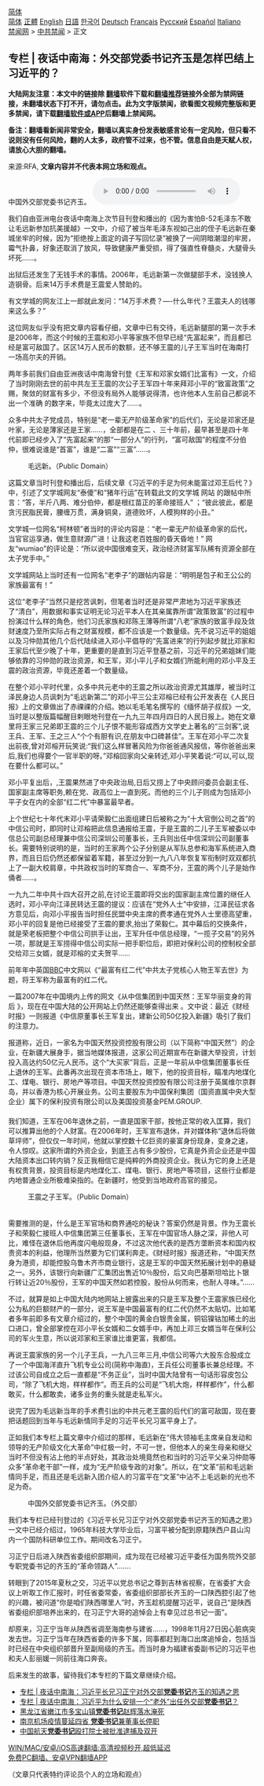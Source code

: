  <!-- 面包屑导航 --> <div class="breadcrumb"><!-- GTranslate: https://gtranslate.io/ -->  <div class="switcher notranslate">  <div class="selected">  <a href="#" onclick="return false;"> 简体</a>  </div>  <div class="option">  <a href="https://www.bannedbook.org" onclick="doGTranslate('zh-CN|zh-CN');jQuery('div.switcher div.selected a').html(jQuery(this).html());return false;" title="简体中文" class="nturl selected"> 简体</a>  <a href="https://www.bannedbook.org/zh-tw/" onclick="doGTranslate('zh-CN|zh-TW');jQuery('div.switcher div.selected a').html(jQuery(this).html());return false;" title="繁體中文" class="nturl"> 正體</a>  <a href="https://www.bannedbook.org/en/" onclick="doGTranslate('zh-CN|en');jQuery('div.switcher div.selected a').html(jQuery(this).html());return false;" title="English" class="nturl"> English</a>  <a href="https://www.bannedbook.org/ja/" onclick="doGTranslate('zh-CN|ja');jQuery('div.switcher div.selected a').html(jQuery(this).html());return false;" title="日本語" class="nturl"> 日語</a>  <a href="https://www.bannedbook.org/ko/" onclick="doGTranslate('zh-CN|ko');jQuery('div.switcher div.selected a').html(jQuery(this).html());return false;" title="한국어" class="nturl"> 한국어</a>  <a href="https://www.bannedbook.org/de/" onclick="doGTranslate('zh-CN|de');jQuery('div.switcher div.selected a').html(jQuery(this).html());return false;" title="Deutsch" class="nturl"> Deutsch</a>  <a href="https://www.bannedbook.org/fr/" onclick="doGTranslate('zh-CN|fr');jQuery('div.switcher div.selected a').html(jQuery(this).html());return false;" title="Français" class="nturl"> Français</a>  <a href="https://www.bannedbook.org/ru/" onclick="doGTranslate('zh-CN|ru');jQuery('div.switcher div.selected a').html(jQuery(this).html());return false;" title="Русский" class="nturl"> Русский</a>  <a href="https://www.bannedbook.org/es/" onclick="doGTranslate('zh-CN|es');jQuery('div.switcher div.selected a').html(jQuery(this).html());return false;" title="Español" class="nturl"> Español</a>  <a href="https://www.bannedbook.org/it/" onclick="doGTranslate('zh-CN|it');jQuery('div.switcher div.selected a').html(jQuery(this).html());return false;" title="Italiano" class="nturl"> Italiano</a>  </div>  </div>      <div class='breadcrumb-sub'><!-- Breadcrumb NavXT 6.3.0 --> <a href="https://www.bannedbook.org/" class="home">禁闻网</a> &gt; <a href="https://www.bannedbook.org/bnews/cbnews/" class="category">中共禁闻</a> &gt; 正文</div></div><h2>专栏 | 夜话中南海：外交部党委书记齐玉是怎样巴结上习近平的？</h2> <p class="notice"><b>大陆网友注意：本文中的链接除 <a href="https://github.com/bannedbook/fanqiang" >翻墙</a>软件下载和<a href="https://github.com/killgcd/justmysocks/blob/master/README.md">翻墙推荐</a>链接外全部为禁网链接，未翻墙状态下打不开，请勿点击。此为文字版禁闻，欲看图文视频完整版和更多禁闻，请下载<a href="https://github.com/bannedbook/fanqiang">翻墙软件或APP</a>后翻墙上禁闻网。</p><p>备注：翻墙看新闻非常安全，翻墙以真实身份发表敏感言论有一定风险，但只看不说则没有任何风险，翻的人太多，政府管不过来，也不管。信息自由是天赋人权，请放心大胆的翻墙。</b></p>  <div class="entry"> <p>来源:RFA, <strong>文章内容并不代表本网立场和观点。</strong></p> <p>&#20013;&#22269;&#22806;&#20132;&#37096;&#20826;&#22996;&#20070;&#35760;&#40784;&#29577;&#12290;             <audio controls="controls" preload="metadata" src="https://www.rfa.org/mandarin/zhuanlan/yehuazhongnanhai/gx-08062021142138.html/@@stream" type="audio/mpeg"></audio></p> <p>&#25105;&#20204;&#33258;&#30001;&#20122;&#27954;&#30005;&#21488;&#22812;&#35805;&#20013;&#21335;&#28023;&#19978;&#27425;&#33410;&#30446;&#21002;&#30331;&#21644;&#25773;&#20986;&#30340;&#12298;&#22240;&#20026;&#23475;&#24597;B-52&#27611;&#27901;&#19996;&#19981;&#25954;&#35753;&#27611;&#36828;&#26032;&#21442;&#21152;&#25239;&#32654;&#25588;&#36234;&#12299;&#19968;&#25991;&#20013;&#65292;&#20171;&#32461;&#20102;&#34987;&#24403;&#24180;&#27611;&#27901;&#19996;&#35270;&#22914;&#24049;&#20986;&#30340;&#20356;&#23376;&#27611;&#36828;&#26032;&#22312;&#31206;&#22478;&#22352;&#29282;&#30340;&#26102;&#20505;&#65292;&#22240;&#20026;&#8220;&#25298;&#32477;&#25353;&#19978;&#38754;&#23450;&#30340;&#35843;&#23376;&#20889;&#22238;&#24518;&#24405;&#8221;&#34987;&#25442;&#20102;&#19968;&#38388;&#38452;&#26263;&#28526;&#28287;&#30340;&#29282;&#25151;&#65292;&#38665;&#27668;&#25169;&#40763;&#65292;&#22909;&#35937;&#36824;&#21462;&#28040;&#20102;&#25918;&#39118;&#65292;&#23548;&#33268;&#20581;&#24247;&#20005;&#37325;&#21463;&#25439;&#65292;&#24471;&#20102;&#24378;&#30452;&#24615;&#33034;&#39635;&#28814;&#65292;&#22823;&#33151;&#39592;&#22836;&#22351;&#27515;&#8230;&#8230;&#12290;</p> <p>&#20986;&#29425;&#21518;&#36824;&#21457;&#29983;&#20102;&#26080;&#38065;&#25163;&#26415;&#30340;&#20107;&#24773;&#12290;2006&#24180;&#65292;&#27611;&#36828;&#26032;&#31532;&#19968;&#27425;&#20570;&#33151;&#37096;&#25163;&#26415;&#65292;&#27809;&#38065;&#25442;&#20154;&#36896;&#38050;&#39592;&#12290;&#21518;&#26469;14&#19975;&#25163;&#26415;&#36153;&#26159;&#29579;&#38663;&#29233;&#20154;&#36190;&#21161;&#30340;&#12290;</p> <p>&#26377;&#25991;&#23398;&#22478;&#30340;&#32593;&#21451;&#27743;&#19978;&#19968;&#37070;&#23601;&#27492;&#21457;&#38382;&#65306;&#8220;14&#19975;&#25163;&#26415;&#36153;&#65311;&#8212;-&#20160;&#20040;&#24180;&#20195;&#65311;&#29579;&#38663;&#22827;&#20154;&#30340;&#38065;&#21738;&#26469;&#36825;&#20040;&#22810;&#65311;&#8221;</p> <p>&#36825;&#20301;&#32593;&#21451;&#20284;&#20046;&#27809;&#26377;&#25226;&#25991;&#31456;&#20869;&#23481;&#30475;&#20180;&#32454;&#65292;&#25991;&#31456;&#20013;&#24050;&#26377;&#20132;&#24453;&#65292;&#27611;&#36828;&#26032;&#33151;&#37096;&#30340;&#31532;&#19968;&#27425;&#25163;&#26415;&#26159;2006&#24180;&#65292;&#32780;&#36825;&#20010;&#26102;&#20505;&#30340;&#29579;&#38663;&#21644;&#37011;&#23567;&#24179;&#31561;&#23478;&#26063;&#19981;&#20294;&#26089;&#24050;&#32463;&#8220;&#20808;&#23500;&#36215;&#26469;&#8221;&#65292;&#32780;&#19988;&#37117;&#24050;&#32463;&#26159;&#23500;&#21487;&#25932;&#22269;&#20102;&#12290;&#21306;&#21306;14&#19975;&#20154;&#27665;&#24065;&#30340;&#25968;&#39069;&#65292;&#36824;&#19981;&#22815;&#29579;&#38663;&#30340;&#20799;&#23376;&#29579;&#20891;&#24403;&#26102;&#22312;&#28023;&#21335;&#25171;&#19968;&#22330;&#39640;&#23572;&#22827;&#30340;&#24320;&#38144;&#12290;</p> <p>&#20004;&#24180;&#22810;&#21069;&#25105;&#20204;&#33258;&#30001;&#20122;&#27954;&#22812;&#35805;&#20013;&#21335;&#28023;&#26366;&#21002;&#30331;&#12298;&#29579;&#20891;&#21644;&#37011;&#23478;&#22899;&#23167;&#20204;&#27604;&#23500;&#26377;&#12299;&#19968;&#25991;&#65292;&#20171;&#32461;&#20102;&#24403;&#26102;&#21018;&#21018;&#21435;&#19990;&#30340;&#21069;&#20013;&#20849;&#24038;&#29579;&#29579;&#38663;&#30340;&#27425;&#20844;&#23376;&#29579;&#20891;&#22235;&#21313;&#24180;&#26469;&#25308;&#37011;&#23567;&#24179;&#30340;&#8220;&#33268;&#23500;&#25919;&#31574;&#8221;&#20043;&#36176;&#65292;&#32858;&#25947;&#30340;&#36130;&#23500;&#26377;&#22810;&#23569;&#65292;&#19981;&#20294;&#27809;&#26377;&#23616;&#22806;&#20154;&#33021;&#22815;&#35828;&#24471;&#28165;&#65292;&#20063;&#35768;&#20182;&#26412;&#20154;&#29983;&#21069;&#33258;&#24049;&#37117;&#35828;&#19981;&#20986;&#19968;&#20010;&#20934;&#30830; &#30340;&#25968;&#23383;&#26469;&#65292;&#27605;&#31455;&#22826;&#36807;&#24222;&#22823;&#20102;&#8230;&#8230;&#12290;</p> <p>&#20247;&#22810;&#20013;&#20849;&#22826;&#23376;&#20826;&#25104;&#21592;&#65292;&#29305;&#21035;&#26159;&#8220;&#32769;&#19968;&#36744;&#26080;&#20135;&#38454;&#32423;&#38761;&#21629;&#23478;&#8221;&#30340;&#21518;&#20195;&#20204;&#65292;&#26080;&#35770;&#26159;&#37011;&#23478;&#36824;&#26159;&#21494;&#23478;&#65292;&#26080;&#35770;&#26159;&#34180;&#23478;&#36824;&#26159;&#29579;&#23478;&#8230;&#8230;&#65292;&#20840;&#37096;&#37117;&#26159;&#22312;&#20108; &#12289;&#19977;&#21313;&#24180;&#21069;&#65292;&#26368;&#26089;&#29978;&#33267;&#26159;&#22235;&#21313;&#24180;&#20195;&#21069;&#21363;&#24050;&#32463;&#27493;&#20837;&#20102;&#8220;&#20808;&#23500;&#36215;&#26469;&#8221;&#30340;&#37027;&#8220;&#19968;&#37096;&#20998;&#20154;&#8221;&#30340;&#34892;&#21015;&#65292;&#8220;&#23500;&#21487;&#25932;&#22269;&#8221;&#30340;&#31243;&#24230;&#19981;&#20998;&#20271;&#20210;&#65292;&#24456;&#38590;&#35828;&#35841;&#26159;&#8220;&#39318;&#23500;&#8221;&#65292;&#35841;&#26159;&#8220;&#20108;&#23500;&#8221;&#8220;&#19977;&#23500;&#8221;&#8230;&#8230;&#12290;</p>  <p><figure> <figcaption>&#27611;&#36828;&#26032;&#12290;&#65288;Public Domain&#65289;</figcaption></figure> </p> <p>&#36825;&#31687;&#25991;&#31456;&#24403;&#26102;&#21002;&#30331;&#21644;&#25773;&#20986;&#21518;&#65292;&#21518;&#32493;&#25991;&#31456;&#12298;&#20064;&#36817;&#24179;&#30340;&#25163;&#36275;&#20026;&#20309;&#26410;&#33021;&#23500;&#36807;&#37011;&#29579;&#21518;&#20195;&#65311;&#12299;&#20013;&#65292;&#24341;&#36848;&#20102;&#25991;&#23398;&#22478;&#32593;&#21451;&#8220;&#27888;&#20667;&#8221;&#21644;&#8220;&#29482;&#24180;&#34892;&#36816;&#8221;&#22312;&#36716;&#36733;&#27492;&#25991;&#30340;&#25991;&#23398;&#22478; &#32593;&#31449; &#30340;&#36319;&#24086;&#20013;&#25152;&#35328;&#65306;&#8220;&#31572;&#65292;&#21322;&#26020;&#20843;&#20004;&#12289;&#38590;&#20998;&#20271;&#20210;&#65292;&#37117;&#26159;&#26681;&#32418;&#33495;&#27491;&#30340;&#38761;&#21629;&#25509;&#29677;&#20154;&#8221; &#65307;&#8220;&#24444;&#27492;&#24444;&#27492;&#65292;&#37117;&#26159;&#36138;&#27745;&#27665;&#33026;&#27665;&#33167;&#65292;&#33136;&#32544;&#19975;&#36143;&#65292;&#28385;&#36523;&#38108;&#33261;&#65292;&#36947;&#24503;&#36133;&#22351;&#65292;&#20154;&#27169;&#29399;&#26679;&#30340;&#23567;&#19985;&#12290;&#8221;</p> <p>&#25991;&#23398;&#22478;&#19968;&#20301;&#32593;&#21517;&#8220;&#26607;&#26519;&#39039;&#8221;&#32773;&#24403;&#26102;&#30340;&#35780;&#35770;&#20869;&#23481;&#26159;&#65306;&#8220;&#32769;&#19968;&#36744;&#26080;&#20135;&#38454;&#32423;&#38761;&#21629;&#23478;&#30340;&#21518;&#20195;&#65292;&#24403;&#23448;&#23448;&#36816;&#20139;&#36890;&#65292;&#20570;&#29983;&#24847;&#36130;&#28304;&#24191;&#36827;&#65281;&#35753;&#25105;&#36825;&#32769;&#30334;&#22995;&#26381;&#30340;&#26127;&#22825;&#26127;&#22320;&#65281;&#8221; &#32593;&#21451;&#8220;wumiao&#8221;&#30340;&#35780;&#35770;&#26159;&#65306;&#8220;&#25152;&#20197;&#35828;&#20013;&#22269;&#24456;&#38590;&#21464;&#22825;&#65292;&#25919;&#27835;&#32463;&#27982;&#36130;&#23500;&#20891;&#38431;&#31232;&#26377;&#36164;&#28304;&#20840;&#37096;&#22312;&#22826;&#23376;&#20826;&#25163;&#20013;&#12290;&#8221;</p> <p>&#25991;&#23398;&#22478;&#32593;&#31449;&#19978;&#24403;&#26102;&#36824;&#26377;&#19968;&#20301;&#32593;&#21517;&#8220;&#32769;&#26446;&#23376;&#8221;&#30340;&#36319;&#24086;&#20869;&#23481;&#26159;&#65306;&#8220;&#26126;&#26126;&#26159;&#21253;&#23376;&#21644;&#29579;&#20844;&#20844;&#30340;&#23478;&#26063;&#26368;&#23500;&#26377;&#65281;&#8221;</p> <p>&#36825;&#20301;&#8220;&#32769;&#26446;&#23376;&#8221;&#24403;&#28982;&#21482;&#26159;&#25366;&#33510;&#35773;&#21050;&#65292;&#20294;&#31508;&#32773;&#24403;&#26102;&#36824;&#26159;&#38750;&#24120;&#20005;&#32899;&#22320;&#20026;&#20064;&#36817;&#24179;&#23478;&#26063;&#36824;&#20102;&#8220;&#28165;&#30333;&#8221;&#65292;&#29992;&#25968;&#25454;&#21644;&#20107;&#23454;&#35777;&#26126;&#26080;&#35770;&#20064;&#36817;&#24179;&#26412;&#20154;&#22312;&#20854;&#20146;&#23646;&#38752;&#25152;&#35859;&#8220;&#25919;&#31574;&#33268;&#23500;&#8221;&#30340;&#36807;&#31243;&#20013;&#25198;&#28436;&#36807;&#20160;&#20040;&#26679;&#30340;&#35282;&#33394;&#65292;&#20182;&#20204;&#20064;&#27663;&#23478;&#26063;&#21644;&#37011;&#38472;&#29579;&#34180;&#31561;&#25152;&#35859;&#8220;&#20843;&#32769;&#8221;&#23478;&#26063;&#30340;&#33268;&#23500;&#25163;&#27573;&#21450;&#25947;&#36130;&#36895;&#24230;&#20035;&#33267;&#25152;&#23454;&#38469;&#21344;&#26377;&#20043;&#36130;&#23500;&#35268;&#27169;&#65292;&#37117;&#19981;&#24212;&#35813;&#26159;&#19968;&#20010;&#25968;&#37327;&#32423;&#12290;&#20808;&#19981;&#35828;&#20064;&#36817;&#24179;&#30340;&#22992;&#22992;&#20197;&#21450;&#20064;&#20210;&#21195;&#20854;&#20182;&#20960;&#20010;&#21518;&#20195;&#38470;&#32493;&#36827;&#20837;&#37011;&#23567;&#24179;&#20513;&#23548;&#30340;&#8220;&#20808;&#23500;&#36827;&#26469;&#8221;&#30340;&#34892;&#21015;&#36215;&#27493;&#23601;&#27604;&#37011;&#23478;&#21644;&#29579;&#23478;&#21518;&#20195;&#33267;&#23569;&#26202;&#20102;&#21313;&#24180;&#65292;&#26356;&#37325;&#35201;&#30340;&#26159;&#30452;&#21040;&#20064;&#36817;&#24179;&#30331;&#22522;&#20043;&#21069;&#65292;&#20064;&#36817;&#24179;&#30340;&#20804;&#24351;&#22992;&#22969;&#20204;&#33021;&#22815;&#20381;&#38752;&#30340;&#20064;&#20210;&#21195;&#30340;&#25919;&#27835;&#36164;&#28304;&#65292;&#21644;&#29579;&#20891;&#65292;&#37011;&#23567;&#24179;&#20799;&#23376;&#21644;&#22899;&#23167;&#20204;&#25152;&#33021;&#21033;&#29992;&#30340;&#37011;&#23567;&#24179;&#21450;&#29579;&#38663;&#30340;&#25919;&#27835;&#36164;&#28304;&#65292;&#27605;&#31455;&#36824;&#24046;&#30528;&#19968;&#20010;&#25968;&#37327;&#32423;&#12290;</p> <p>&#22312;&#25972;&#20010;&#37011;&#23567;&#24179;&#26102;&#20195;&#37324;&#65292;&#20247;&#22810;&#20013;&#20849;&#20803;&#32769;&#20013;&#30340;&#29579;&#38663;&#20043;&#25152;&#20197;&#25919;&#27835;&#36164;&#28304;&#23588;&#20854;&#38596;&#21402;&#65292;&#34987;&#24403;&#26102;&#27743;&#27901;&#27665;&#36523;&#36793;&#20154;&#21592;&#35773;&#21050;&#20026;&#8220;&#27611;&#36828;&#26032;&#31532;&#20108;&#8221;&#30340;&#37011;&#23567;&#24179;&#19977;&#20844;&#20027;&#37011;&#27029;&#24050;&#32463;&#26377;&#20844;&#24320;&#21457;&#34920;&#22312;&#12298;&#20154;&#27665;&#26085;&#25253;&#12299;&#19978;&#30340;&#25991;&#31456;&#20570;&#20986;&#20102;&#36196;&#31100;&#31100;&#30340;&#20171;&#32461;&#12290;&#22905;&#20197;&#27611;&#27611;&#31508;&#21517;&#25776;&#20889;&#30340;&#12298;&#32517;&#24576;&#32993;&#23376;&#21460;&#21460;&#12299;&#19968;&#25991;,&#24403;&#26102;&#26159;&#20197;&#25972;&#29256;&#31687;&#24133;&#37266;&#30446;&#21068;&#30524;&#22320;&#21002;&#30331;&#22312;&#19968;&#20061;&#20061;&#19977;&#24180;&#22235;&#26376;&#22235;&#26085;&#30340;&#20154;&#27665;&#26085;&#25253;&#19978;&#12290;&#22905;&#22312;&#25991;&#31456;&#37324;&#23558;&#29579;&#23478;&#19977;&#20804;&#24351;&#21363;&#29579;&#38663;&#30340;&#19977;&#20010;&#20799;&#23376;&#24680;&#19981;&#33021;&#24418;&#23481;&#25104;&#35199;&#26041;&#25991;&#23398;&#21490;&#19978;&#33879;&#21517;&#30340;&#8220;&#19977;&#21073;&#23458;&#8221;,&#35828;&#29579;&#20853;&#12289;&#29579;&#20891;&#12289;&#29579;&#20043;&#19977;&#20154;&#8220;&#20010;&#20010;&#26377;&#32966;&#26377;&#35782;,&#22312;&#26379;&#21451;&#20013;&#21475;&#30865;&#29978;&#20339;&#8221;&#12290;&#29579;&#20891;&#22312;&#37011;&#23567;&#24179;&#20108;&#27425;&#22797;&#20986;&#21069;&#22812;,&#26366;&#23545;&#37011;&#27029;&#24320;&#29609;&#31505;&#35828;:&#8220;&#25105;&#20204;&#36825;&#20040;&#26679;&#20882;&#33879;&#39118;&#38505;&#20026;&#20320;&#29240;&#29240;&#36890;&#39118;&#25253;&#20449;&#65292;&#31561;&#20320;&#29240;&#29240;&#20986;&#26469;&#21518;,&#25105;&#20204;&#20063;&#24471;&#35201;&#20010;&#19968;&#23448;&#21322;&#32844;&#30340;&#21568;&#12290;&#8221;&#37011;&#27029;&#22238;&#23478;&#21521;&#29238;&#20146;&#36716;&#36848;,&#37011;&#23567;&#24179;&#31505;&#30528;&#35828;:&#8220;&#21487;&#20197;,&#21487;&#20197;,&#29616;&#22312;&#35201;&#20160;&#20040;&#37117;&#21487;&#20197;&#12290;&#8221;</p> <p>&#37011;&#23567;&#24179;&#22797;&#20986;&#21518;&#65292;,&#29579;&#38663;&#26524;&#28982;&#36827;&#20102;&#20013;&#22830;&#25919;&#27835;&#23616;,&#26085;&#21518;&#21448;&#25438;&#19978;&#20102;&#20013;&#22830;&#39038;&#38382;&#22996;&#21592;&#20250;&#21103;&#20027;&#20219;&#12289;&#22269;&#23478;&#21103;&#20027;&#24109;&#31561;&#32844;&#21153;,&#36182;&#22312;&#20826;&#12289;&#25919;&#39640;&#20301;&#19978;&#19968;&#30452;&#21040;&#27515;&#12290;&#32780;&#20182;&#30340;&#19977;&#20010;&#20799;&#23376;&#21017;&#25104;&#20026;&#21253;&#25324;&#37011;&#23567;&#24179;&#23376;&#22899;&#22312;&#20869;&#30340;&#20840;&#37096;&#8220;&#32418;&#20108;&#20195;&#8221;&#20013;&#26292;&#23500;&#26368;&#26089;&#32773;&#12290;</p> <p>&#19978;&#20010;&#19990;&#32426;&#19971;&#21313;&#24180;&#20195;&#26411;&#37011;&#23567;&#24179;&#35831;&#33635;&#27589;&#20161;&#20986;&#38754;&#32452;&#24314;&#26085;&#21518;&#34987;&#31216;&#20043;&#20026;&#8220;&#21313;&#22823;&#23448;&#20498;&#20844;&#21496;&#20043;&#39318;&#8221;&#30340;&#20013;&#20449;&#20844;&#21496;&#26102;&#65292;&#21363;&#21516;&#26102;&#35753;&#37011;&#27029;&#25226;&#27492;&#20449;&#24687;&#36890;&#25253;&#32473;&#29579;&#38663;&#65292;&#20110;&#26159;&#29579;&#38663;&#30340;&#20108;&#20799;&#23376;&#29579;&#20891;&#34987;&#22996;&#20197;&#20013;&#20449;&#24635;&#20844;&#21496;&#21103;&#24635;&#32463;&#29702;&#20860;&#20013;&#20449;&#20844;&#21496;&#28145;&#22323;&#20844;&#21496;&#33891;&#20107;&#38271;&#65292;&#29579;&#20853;&#21017;&#20986;&#20219;&#20013;&#20449;&#28145;&#22323;&#20844;&#21496;&#21103;&#33891;&#20107;&#38271;&#12290;&#38656;&#35201;&#29305;&#21035;&#35828;&#26126;&#30340;&#26159;&#65292;&#24403;&#26102;&#30340;&#29579;&#23478;&#20004;&#20010;&#20844;&#23376;&#20998;&#21035;&#26159;&#20174;&#20891;&#38431;&#24635;&#21442;&#21644;&#28023;&#20891;&#31995;&#32479;&#36827;&#20837;&#21830;&#30028;&#65292;&#32780;&#19988;&#26085;&#21518;&#20173;&#28982;&#36824;&#37117;&#20445;&#30041;&#30528;&#20891;&#31821;&#65292;&#29978;&#33267;&#36807;&#20998;&#21040;&#19968;&#20061;&#20843;&#20843;&#24180;&#24674;&#22797;&#20891;&#34900;&#21046;&#26102;&#21452;&#21452;&#37117;&#25239;&#19978;&#20102;&#19968;&#21103;&#22823;&#26657;&#32937;&#31456;&#65292;&#20013;&#20849;&#25919;&#26435;&#24403;&#26102;&#30340;&#20891;&#21830;&#21512;&#19968;&#12289;&#20891;&#21830;&#19981;&#20998;&#65292;&#29579;&#38663;&#30340;&#20004;&#20010;&#20799;&#23376;&#26159;&#22987;&#20316;&#20433;&#32773;&#8230;&#8230;&#12290;</p>  <p>&#19968;&#20061;&#20061;&#20108;&#24180;&#20013;&#20849;&#21313;&#22235;&#22823;&#21484;&#24320;&#20043;&#21069;,&#22312;&#35752;&#35770;&#29579;&#38663;&#21363;&#23558;&#20132;&#20986;&#30340;&#22269;&#23478;&#21103;&#20027;&#24109;&#20301;&#32622;&#30340;&#32487;&#20219;&#20154;&#36873;&#26102;&#65292;&#37011;&#23567;&#24179;&#21521;&#27743;&#27901;&#27665;&#36716;&#36798;&#29579;&#38663;&#30340;&#25552;&#35758;&#65306;&#24212;&#35813;&#22312;&#8220;&#20826;&#22806;&#20154;&#22763;&#8221;&#20013;&#23433;&#25490;&#65292;&#27743;&#27901;&#27665;&#24449;&#27714;&#21508;&#26041;&#24847;&#35265;&#21518;&#65292;&#21521;&#37011;&#23567;&#24179;&#25253;&#21578;&#24403;&#26102;&#25285;&#20219;&#27665;&#30431;&#20013;&#22830;&#20027;&#24109;&#30340;&#36153;&#23389;&#36890;&#22312;&#20826;&#22806;&#20154;&#22763;&#37324;&#24503;&#39640;&#26395;&#37325;&#65292;&#37011;&#23567;&#24179;&#30340;&#22238;&#22797;&#26159;&#20182;&#24050;&#32463;&#25509;&#21463;&#20102;&#29579;&#38663;&#30340;&#35201;&#27714;,&#25260;&#20986;&#20102;&#33635;&#27589;&#20161;&#12290;&#20854;&#20013;&#24149;&#21518;&#30340;&#20132;&#25442;&#26465;&#20214;&#65292;&#23601;&#26159;&#33635;&#32769;&#26495;&#25226;&#25972;&#20010;&#20013;&#20449;&#20844;&#21496;&#25329;&#25163;&#35753;&#20986;&#65292;&#29579;&#20891;&#21319;&#20219;&#20013;&#20449;&#24635;&#32463;&#29702;&#65292;&#8220;&#19968;&#25597;&#23376;&#20132;&#26131;&#8221;&#30340;&#21478;&#22806;&#19968;&#39033;&#65292;&#37027;&#23601;&#26159;&#29579;&#20891;&#25438;&#24471;&#20013;&#20449;&#20844;&#21496;&#23454;&#38469;&#19968;&#25226;&#25163;&#32844;&#20301;&#21518;&#65292;&#21363;&#25226;&#23545;&#20445;&#21033;&#20844;&#21496;&#30340;&#25511;&#21046;&#26435;&#20840;&#37096;&#20132;&#32473;&#37011;&#19977;&#22899;&#23167;&#65292;&#23601;&#26159;&#37011;&#27029;&#30340;&#19976;&#22827;&#36154;&#24179;&#8230;&#8230;</p> <p>&#21069;&#24180;&#24180;&#20013;&#33521;&#22269;<a href="https://www.bannedbook.org/bnews/tag/bbc/" class="st_tag internal_tag" rel="tag" title="标签 BBC 下的日志">BBC</a>&#20013;&#25991;&#32593;&#20197;&#12298;&#8220;&#26368;&#23500;&#26377;&#32418;&#20108;&#20195;&#8221;&#20013;&#20849;&#22826;&#23376;&#20826;&#26680;&#24515;&#20154;&#29289;&#29579;&#20891;&#21435;&#19990;&#12299;&#20026;&#39064;&#65292;&#23558;&#29579;&#20891;&#31216;&#20026;&#26368;&#23500;&#26377;&#30340;&#32418;&#20108;&#20195;&#12290;</p> <p>&#19968;&#31687;2007&#24180;&#22312;&#20013;&#22269;&#22659;&#20869;&#19978;&#20256;&#30340;&#32593;&#25991;&#12298;&#20174;&#20013;&#20449;&#38598;&#22242;&#21040;&#20013;&#22269;&#22825;&#28982;&#65306;&#29579;&#20891;&#21326;&#20029;&#21464;&#36523;&#30340;&#32972;&#21518; &#12299;&#65292;&#29616;&#22312;&#22312;&#20013;&#22269;&#22823;&#38470;&#30340;&#20844;&#24320;&#32593;&#31449;&#19978;&#20173;&#28982;&#36824;&#33021;&#22815;&#26597;&#24471;&#20986;&#26469; &#12290;&#25991;&#20013;&#35828;&#65306;&#26368;&#36817;&#12298;&#36130;&#32463;&#26102;&#25253;&#12299;&#19968;&#21017;&#25253;&#36947;&#12298;&#20013;&#20449;&#21407;&#33891;&#20107;&#38271;&#29579;&#20891;&#22797;&#20986;&#65292;&#24314;&#26032;&#20844;&#21496;50&#20159;&#25237;&#20837;&#26032;&#30086;&#12299;&#21560;&#24341;&#20102;&#25105;&#20204;&#30340;&#27880;&#24847;&#21147;&#12290;</p> <p>&#25253;&#36947;&#31216;&#65292;&#36817;&#26085;&#65292;&#19968;&#23478;&#21517;&#20026;&#20013;&#22269;&#22825;&#28982;&#25237;&#36164;&#25511;&#32929;&#26377;&#38480;&#20844;&#21496;&#65288;&#20197;&#19979;&#31616;&#31216;&#8220;&#20013;&#22269;&#22825;&#28982;&#8221;&#65289;&#30340;&#20225;&#19994;&#65292;&#22312;&#26032;&#30086;&#22823;&#23637;&#36523;&#25163;&#65292;&#25454;&#24403;&#22320;&#23186;&#20307;&#25253;&#36947;&#65292;&#36825;&#23478;&#20844;&#21496;&#36817;&#26399;&#23459;&#24067;&#22312;&#26032;&#30086;&#22823;&#20030;&#25237;&#36164;&#65292;&#35745;&#21010;&#25237;&#20837;&#39640;&#36798;&#32422;50&#20159;&#20803;&#20154;&#27665;&#24065;&#12290;&#36825;&#20010;&#8220;&#22823;&#20080;&#23478;&#8221;&#32972;&#21518;&#65292;&#27491;&#26159;&#19968;&#24180;&#21069;&#20174;&#20013;&#20449;&#38598;&#22242;&#33891;&#20107;&#38271;&#20219;&#19978;&#36864;&#20241;&#30340;&#29579;&#20891;&#12290;&#27492;&#30058;&#20877;&#27425;&#20986;&#29616;&#22312;&#36164;&#26412;&#24066;&#22330;&#19978;&#65292;&#30524;&#19979;&#65292;&#20182;&#30340;&#25237;&#36164;&#30446;&#26631;&#65292;&#30596;&#20934;&#20869;&#22320;&#29028;&#21270;&#24037;&#12289;&#29028;&#30005;&#12289;&#38134;&#34892;&#12289;&#25151;&#22320;&#20135;&#31561;&#39033;&#30446;&#12290;&#20013;&#22269;&#22825;&#28982;&#25237;&#36164;&#25511;&#32929;&#26377;&#38480;&#20844;&#21496;&#27880;&#20876;&#20110;&#33521;&#23646;&#32500;&#23572;&#20140;&#32676;&#23707;&#65292;&#24182;&#20197;&#39321;&#28207;&#20026;&#26680;&#24515;&#24320;&#23637;&#19994;&#21153;&#12290;&#20844;&#21496;&#20027;&#35201;&#32929;&#19996;&#20026;&#20013;&#22269;&#20445;&#21033;&#38598;&#22242;&#65288;&#22269;&#36164;&#30452;&#23646;&#20013;&#22830;&#22823;&#22411;&#20225;&#19994;&#65289;&#23646;&#19979;&#30340;&#20445;&#21033;&#25237;&#36164;&#26377;&#38480;&#20844;&#21496;&#20197;&#21450;&#32654;&#22269;&#25237;&#36164;&#22522;&#37329;PEM.GROUP.<br />&#12288;&#12288;<br />&#25105;&#20204;&#30693;&#36947;&#65292;&#29579;&#20891;&#22312;06&#24180;&#36864;&#20241;&#20043;&#21069;&#65292;&#19968;&#30452;&#26159;&#22269;&#23478;&#24178;&#37096;&#65292;&#25353;&#20182;&#27491;&#24120;&#30340;&#25910;&#20837;&#21281;&#31639;&#65292;&#25105;&#20204;&#21487;&#20197;&#25512;&#31639;&#20986;&#20182;&#30340;&#20010;&#20154;&#36130;&#23500;&#12290;&#22312;2006&#24180;&#26102;&#65292;&#29579;&#20891;&#23459;&#24067;&#36864;&#20241;&#65292;&#24182;&#23545;&#23186;&#20307;&#31216;&#8220;&#36864;&#20241;&#21518;&#23558;&#20570;&#33609;&#22378;&#24072;&#8221;&#65292;&#20294;&#20165;&#20165;&#19968;&#24180;&#26102;&#38388;&#65292;&#20182;&#23601;&#20197;&#25484;&#25511;&#25968;&#21313;&#20159;&#24040;&#36164;&#30340;&#35946;&#23500;&#36523;&#20221;&#29616;&#36523;&#65292;&#21464;&#36523;&#20043;&#36895;&#65292;&#20196;&#20154;&#24778;&#21497;&#12290;&#36825;&#23478;&#25152;&#35859;&#30340;&#22806;&#36164;&#20225;&#19994;&#65292;&#21040;&#24213;&#29579;&#21344;&#26377;&#22810;&#23569;&#32929;&#20221;&#65292;&#23427;&#30495;&#26159;&#22806;&#36164;&#20225;&#19994;&#36824;&#26159;&#20013;&#22269;&#22823;&#38470;&#36164;&#26412;&#20986;&#21475;&#36716;&#20869;&#38144;&#65311;&#21453;&#27491;&#25105;&#30456;&#20449;&#23427;&#26159;&#32431;&#31929;&#30340;&#22806;&#21830;&#25237;&#36164;&#20225;&#19994;&#12290;&#25105;&#35748;&#20026;&#23427;&#30340;&#36523;&#19978;&#36824;&#26159;&#26377;&#26435;&#36149;&#32972;&#26223;&#65292;&#25237;&#36164;&#30446;&#26631;&#26159;&#20869;&#22320;&#29028;&#21270;&#24037;&#12289;&#29028;&#30005;&#12289;&#38134;&#34892;&#12289;&#25151;&#22320;&#20135;&#31561;&#39033;&#30446;&#65292;&#36825;&#20123;&#34892;&#19994;&#37117;&#26159;&#20869;&#22320;&#26222;&#36890;&#20225;&#19994;&#25152;&#26497;&#38590;&#26579;&#25351;&#30340;&#12290;&#22312;&#26032;&#30086;&#26102;&#65292;&#20182;&#21463;&#21040;&#24403;&#22320;&#25919;&#24220;&#39640;&#23448;&#30340;&#25509;&#35265;&#12290;</p> <p><figure> <figcaption>&#29579;&#38663;&#20043;&#23376;&#29579;&#20891;&#12290;&#65288;Public Domain&#65289;</figcaption></figure> <p>&#12288;&#12288;<br />&#38656;&#35201;&#25512;&#27979;&#30340;&#26159;&#65292;&#20160;&#20040;&#26159;&#29579;&#20891;&#23448;&#22330;&#21644;&#21830;&#30028;&#36890;&#21507;&#30340;&#31192;&#35776;&#65311;&#31572;&#26696;&#20173;&#28982;&#26159;&#32972;&#26223;&#12290;&#20316;&#20026;&#29579;&#38663;&#38271;&#23376;&#21644;&#33635;&#27589;&#20161;&#25509;&#29677;&#20154;&#20013;&#20449;&#38598;&#22242;&#31532;&#19977;&#20219;&#33891;&#20107;&#38271;&#65292;&#29579;&#20891;&#22312;&#20013;&#22269;&#23448;&#22330;&#20154;&#33033;&#20043;&#28145;&#65292;&#38750;&#20182;&#20154;&#21487;&#27604;&#65292;&#38590;&#24618;&#22312;&#36864;&#20241;&#21518;&#20182;&#20877;&#24230;&#38378;&#30005;&#33324;&#29616;&#36523;&#65292;&#19981;&#36807;&#36825;&#27425;&#20182;&#20195;&#34920;&#30340;&#26159;&#35199;&#26041;&#22404;&#26029;&#36164;&#26412;&#21644;&#22269;&#20869;&#26435;&#36149;&#36164;&#26412;&#30340;&#21033;&#30410;&#65292;&#20182;&#29702;&#25152;&#24403;&#28982;&#35201;&#20026;&#23427;&#20204;&#35851;&#21033;&#22868;&#36208;&#12290;&#12298;&#36130;&#32463;&#26102;&#25253;&#12299;&#25253;&#36947;&#36824;&#31216;&#65292;&#8220;&#20013;&#22269;&#22825;&#28982;&#36523;&#20026;&#28207;&#36164;&#65292;&#21364;&#33021;&#25511;&#32929;&#20044;&#40065;&#26408;&#40784;&#24066;&#21830;&#19994;&#38134;&#34892;&#65292;&#36825;&#26159;&#29579;&#20891;&#30340;&#20013;&#22269;&#22825;&#28982;&#25299;&#23637;&#35745;&#21010;&#20013;&#30340;&#24748;&#30097;&#20043;&#19968;&#12290;&#21478;&#22806;&#65292;&#35813;&#38134;&#34892;&#21521;&#26032;&#30086;&#24191;&#27719;&#38598;&#22242;&#20986;&#21806;&#36817;10&#65285;&#32929;&#20221;&#65292;&#21518;&#21448;&#21521;&#24052;&#22522;&#26031;&#22374;&#21704;&#27604;&#21340;&#38134;&#34892;&#36716;&#35753;&#36817;20&#65285;&#32929;&#20221;&#65292;&#29579;&#20891;&#30340;&#20013;&#22269;&#22825;&#28982;&#22914;&#33509;&#25511;&#32929;&#65292;&#32929;&#20221;&#20174;&#20309;&#32780;&#26469;&#65292;&#20063;&#32784;&#20154;&#23547;&#21619;&#12290;&#8221;&#8230;&#8230;</p> <p>&#19981;&#36807;&#65292;&#23601;&#31639;&#26159;&#22914;&#19978;&#20013;&#22269;&#22823;&#38470;&#20869;&#22320;&#32593;&#31449;&#19978;&#25259;&#38706;&#20986;&#26469;&#30340;&#21482;&#26159;&#29579;&#20891;&#21450;&#25972;&#20010;&#29579;&#38663;&#23478;&#26063;&#24050;&#32463;&#21270;&#20844;&#20026;&#31169;&#30340;&#24040;&#39069;&#36130;&#20135;&#30340;&#19968;&#37096;&#20998;&#65292;&#35828;&#29579;&#20891;&#26159;&#20013;&#22269;&#26368;&#23500;&#26377;&#30340;&#32418;&#20108;&#20195;&#20173;&#28982;&#19981;&#22826;&#36148;&#20999;&#12290;&#27604;&#22914;&#31508;&#32773;&#22810;&#24180;&#21069;&#21363;&#22810;&#26377;&#25991;&#31456;&#20171;&#32461;&#36807;&#30340;&#65292;&#25972;&#20010;&#20013;&#22269;&#30340;&#40644;&#37329;&#30333;&#38134;&#36149;&#37329;&#23646;&#65292;&#38108;&#38109;&#38221;&#38068;&#21152;&#31232;&#22303;&#30340;&#20986;&#21475;&#36827;&#21475;&#65292;&#26366;&#20840;&#37096;&#25484;&#25511;&#22312;&#37011;&#23567;&#24179;&#38271;&#22899;&#23167;&#21644;&#20108;&#22899;&#23167;&#25163;&#20013;&#65292;&#20877;&#21152;&#19978;&#37011;&#19977;&#22899;&#23167;&#24403;&#24180;&#22312;&#20445;&#21033;&#20844;&#21496;&#30340;&#20891;&#28779;&#29983;&#24847;&#65292;&#25152;&#20197;&#35828;&#37011;&#23478;&#21644;&#29579;&#23478;&#35841;&#27604;&#35841;&#26356;&#23500;&#65292;&#25105;&#37117;&#20449;&#12290;</p> <p>&#20877;&#35828;&#29579;&#38663;&#23478;&#26063;&#30340;&#21478;&#19968;&#20010;&#20799;&#23376;&#29579;&#20853;&#65292;&#19968;&#20061;&#20843;&#19977;&#24180;&#19977;&#26376;,&#20013;&#20449;&#20844;&#21496;&#31561;&#20845;&#22823;&#32929;&#19996;&#21512;&#32929;&#25104;&#31435;&#20102;&#19968;&#20010;&#20013;&#22269;&#28023;&#27915;&#30452;&#21319;&#39134;&#26426;&#19987;&#19994;&#20844;&#21496;(&#31616;&#31216;&#20013;&#28023;&#30452;)&#65292;&#29579;&#20853;&#20219;&#20844;&#21496;&#33891;&#20107;&#38271;&#20860;&#24635;&#32463;&#29702;&#12290;&#19981;&#36807;&#35813;&#20844;&#21496;&#33258;&#25104;&#31435;&#20043;&#21518;&#19968;&#30452;&#37117;&#26159;&#8220;&#19981;&#21153;&#27491;&#19994;&#8221;&#65292;&#24403;&#26102;&#20013;&#22269;&#22823;&#38470;&#26366;&#26377;&#19968;&#21477;&#35805;&#24418;&#23481;&#30382;&#21253;&#20844;&#21496;&#65292;&#8220;&#38500;&#20102;&#39134;&#26426;&#22823;&#28846;&#65292;&#26679;&#26679;&#37117;&#20316;&#8221;&#12290;&#32780;&#29579;&#20853;&#30340;&#20844;&#21496;&#26159;&#8220;&#39134;&#26426;&#22823;&#28846;&#65292;&#26679;&#26679;&#37117;&#20316;&#8221;&#65292;&#20160;&#20040;&#37117;&#25954;&#20080;&#65292;&#20160;&#20040;&#37117;&#25954;&#21334;&#65292;&#35832;&#22810;&#19994;&#21153;&#30340;&#37325;&#22836;&#23601;&#26159;&#36208;&#31169;&#20891;&#28779;&#12290;</p> <p>&#35828;&#23436;&#20102;&#22240;&#20026;&#27611;&#36828;&#26032;&#24403;&#24180;&#30340;&#25163;&#26415;&#36153;&#24341;&#20986;&#30340;&#20013;&#20849;&#20803;&#32769;&#29579;&#38663;&#30340;&#21518;&#20195;&#20204;&#30340;&#23500;&#21487;&#25932;&#22269;&#65292;&#29616;&#22312;&#35201;&#25226;&#35805;&#39064;&#22238;&#21040;&#24403;&#24180;&#19982;&#27611;&#36828;&#26032;&#24773;&#21516;&#25163;&#36275;&#30340;&#20064;&#36817;&#24179;&#38271;&#20804;&#20064;&#23500;&#24179;&#36523;&#19978;&#20102;&#12290;</p>  <p>&#27491;&#22914;&#25105;&#20204;&#26412;&#19987;&#26639;&#19978;&#31687;&#25991;&#31456;&#20013;&#20171;&#32461;&#36807;&#30340;&#37027;&#26679;&#65292;&#27611;&#36828;&#26032;&#22312;&#8220;&#20255;&#22823;&#39046;&#34966;&#27611;&#20027;&#24109;&#20146;&#33258;&#21457;&#21160;&#21644;&#39046;&#23548;&#30340;&#26080;&#20135;&#38454;&#32423;&#25991;&#21270;&#22823;&#38761;&#21629;&#8221;&#20013;&#32418;&#26497;&#19968;&#26102;&#65292;&#19981;&#21487;&#19968;&#19990;&#65292;&#20294;&#20182;&#26412;&#20154;&#30340;&#20146;&#29983;&#27597;&#20146;&#21644;&#32487;&#29238;&#24403;&#26102;&#19981;&#20294;&#27809;&#26377;&#27838;&#19978;&#20182;&#30340;&#21322;&#28857;&#22909;&#22788;&#65292;&#20854;&#25919;&#27835;&#22788;&#22659;&#31455;&#28982;&#20063;&#21644;&#24403;&#26102;&#30340;&#20064;&#36817;&#24179;&#29238;&#20146;&#20064;&#20210;&#21195;&#31561;&#20247;&#22810;&#8220;&#38761;&#21629;&#32769;&#24178;&#37096;&#8221;&#19968;&#26679;&#65292;&#25104;&#20026;&#8220;&#26080;&#20135;&#38454;&#32423;&#19987;&#25919;&#30340;&#23545;&#35937;&#8221;&#12290;&#25152;&#20197;&#65292;&#22312;&#8220;&#25991;&#38761;&#8221;&#21069;&#21644;&#27611;&#36828;&#26032;&#24773;&#21516;&#25163;&#36275;&#65292;&#32780;&#19988;&#36824;&#26159;&#27611;&#36828;&#26032;&#20837;&#22242;&#20171;&#32461;&#20154;&#30340;&#20064;&#23500;&#24179;&#22312;&#8220;&#25991;&#38761;&#8221;&#20013;&#27838;&#19981;&#19978;&#27611;&#36828;&#26032;&#30340;&#20809;&#20063;&#19981;&#36275;&#20026;&#22855;&#12290;</p> <p><figure> <figcaption>&#20013;&#22269;&#22806;&#20132;&#37096;&#20826;&#22996;&#20070;&#35760;&#40784;&#29577;&#12290;&#65288;&#22806;&#20132;&#37096;&#65289;</figcaption></figure> </p> <p>&#25105;&#20204;&#26412;&#19987;&#26639;&#24050;&#32463;&#21002;&#30331;&#36807;&#30340;&#12298;&#20064;&#36817;&#24179;&#38271;&#20804;&#20064;&#27491;&#23425;&#23545;&#22806;&#20132;&#37096;&#20826;&#22996;&#20070;&#35760;&#40784;&#29577;&#30340;&#30693;&#36935;&#20043;&#24681;&#12299;&#19968;&#25991;&#20013;&#24050;&#32463;&#20171;&#32461;&#36807;&#65292;1965&#24180;&#31185;&#25216;&#22823;&#23398;&#27605;&#19994;&#21518;&#65292;&#20064;&#23500;&#24179;&#34987;&#20998;&#37197;&#21040;&#21407;&#31821;&#38485;&#35199;&#25143;&#21439;&#23665;&#27807;&#20869;&#19968;&#20010;&#22269;&#38450;&#31185;&#30740;&#21333;&#20301;&#24037;&#20316;&#12290;&#26399;&#38388;&#25913;&#21517;&#20064;&#27491;&#23425;&#12290;</p> <p>&#20064;&#27491;&#23425;&#26085;&#21518;&#36827;&#20837;&#38485;&#35199;&#30465;&#22996;&#32452;&#32455;&#37096;&#26399;&#38388;&#65292;&#25104;&#20026;&#29616;&#22312;&#24050;&#32463;&#34987;&#20064;&#36817;&#24179;&#22996;&#20219;&#20026;&#22269;&#21153;&#38498;&#22806;&#20132;&#37096;&#19987;&#32844;&#20826;&#22996;&#20070;&#35760;&#30340;&#40784;&#29577;&#30340;&#8220;&#38761;&#21629;&#39046;&#36335;&#20154;&#8221;&#8230;&#8230;.</p> <p>&#36716;&#30524;&#21040;&#20102;2015&#24180;&#22799;&#31179;&#20043;&#20132;&#65292;&#20064;&#36817;&#24179;&#20197;&#20826;&#24635;&#20070;&#35760;&#20043;&#23562;&#21040;&#21513;&#26519;&#30465;&#35270;&#23519;&#65292;&#22312;&#30465;&#22996;&#25193;&#22823;&#20250;&#35758;&#19978;&#21548;&#21462;&#24037;&#20316;&#27719;&#25253;&#26102;&#65292;&#26102;&#20219;&#30465;&#22996;&#24120;&#22996;&#65292;&#30465;&#22996;&#32452;&#32455;&#37096;&#37096;&#38271;&#40784;&#29577;&#30340;&#19968;&#21475;&#38485;&#35199;&#33108;&#24341;&#36215;&#20102;&#20182;&#30340;&#20852;&#36259;&#65292;&#34987;&#38382;&#36947;&#8220;&#20320;&#26159;&#21681;&#20204;&#38485;&#35199;&#21738;&#37324;&#20154;&#8221;&#26102;&#65292;&#40784;&#29577;&#36225;&#26426;&#25552;&#37266;&#20064;&#36817;&#24179;&#65292;&#35828;&#33258;&#24049;&#8220;&#26159;&#38485;&#35199;&#30465;&#22996;&#32452;&#32455;&#37096;&#22521;&#20859;&#20986;&#26469;&#30340;&#65292;&#22312;&#20064;&#27491;&#23425;&#22823;&#21733;&#30340;&#36861;&#24764;&#20250;&#19978;&#26377;&#24184;&#35265;&#36807;&#24635;&#20070;&#35760;&#19968;&#38754;&#8221;&#12290;</p> <p>&#21364;&#21407;&#26469;&#65292;&#20064;&#27491;&#23425;&#24403;&#24180;&#20174;&#38485;&#35199;&#30465;&#35843;&#33267;&#28023;&#21335;&#21442;&#19982;&#24314;&#30465;&#8230;&#8230;&#65292;1998&#24180;11&#26376;27&#26085;&#22240;&#24515;&#33039;&#30149;&#31361;&#21457;&#21435;&#19990;&#12290;&#20064;&#27491;&#23425;&#24403;&#24180;&#22312;&#38485;&#35199;&#30465;&#22996;&#30340;&#35768;&#22810;&#19979;&#23646;&#65292;&#21516;&#20107;&#37117;&#36214;&#21040;&#28023;&#21475;&#20986;&#24109;&#36861;&#24764;&#20250;&#65292;&#21253;&#25324;&#24403;&#26102;&#24050;&#32463;&#22312;&#20013;&#22830;&#32452;&#32455;&#37096;&#26187;&#21319;&#33267;&#21103;&#23616;&#32423;&#30340;&#40784;&#29577;&#12290;&#32780;&#24403;&#26102;&#36523;&#20026;&#31119;&#24314;&#30465;&#22996;&#21103;&#20070;&#35760;&#30340;&#20064;&#36817;&#24179;&#20063;&#21644;&#22827;&#20154;&#24429;&#20029;&#23195;&#19968;&#21516;&#21069;&#24448;&#28023;&#21475;&#22868;&#20007;&#12290;</p> <p>&#21518;&#26469;&#21457;&#29983;&#30340;&#25925;&#20107;&#65292;&#30041;&#24453;&#25105;&#20204;&#26412;&#19987;&#26639;&#30340;&#19979;&#31687;&#25991;&#31456;&#32487;&#32493;&#20171;&#32461;&#12290;</p> <ul class='op-related-articles' title='相关阅读'> <li><a href='https://www.bannedbook.org/bnews/cbnews/20210731/1597564.html' target='_blank'>专栏 | 夜话中南海：习近平长兄习正宁对外交部<b>党委书记</b>齐玉的知遇之恩</a></li> <li><a href='https://www.bannedbook.org/bnews/cbnews/20210727/1595293.html' target='_blank'>专栏 | 夜话中南海：习近平为什么安排一个“老外”出任外交部<b>党委书记</b>？</a></li> <li><a href='https://www.bannedbook.org/bnews/baitai/20210725/1593810.html' target='_blank'>黑龙江省嫩江市多宝山镇<b>党委书记</b>赵辉落水淹死</a></li> <li><a href='https://www.bannedbook.org/bnews/cbnews/20210724/1593311.html' target='_blank'>南京机场疫情蔓延四省 <b>党委书记</b>兼董事长停职</a></li> <li><a href='https://www.bannedbook.org/bnews/baitai/20210720/1590800.html' target='_blank'>中国航天<b>党委书记</b>殴打院士被批准逮捕及双开</a></li> </ul> <p class="texttj"> <a href="https://github.com/bannedbook/fanqiang/wiki/V2ray%E6%9C%BA%E5%9C%BA" target="_blank">WIN/MAC/安卓/iOS高速翻墙:高清视频秒开,超低延迟</a><br/> <a href="https://github.com/bannedbook/fanqiang/wiki/%E7%A6%81%E9%97%BB%E7%BD%91%E5%AE%89%E5%8D%93%E7%BF%BB%E5%A2%99%E6%96%B0%E9%97%BBAPP" target="_blank">免费PC翻墙、安卓VPN翻墙APP</a></p> <p>&#65288;&#25991;&#31456;&#21482;&#20195;&#34920;&#29305;&#32422;&#35780;&#35770;&#21592;&#20010;&#20154;&#30340;&#31435;&#22330;&#21644;&#35266;&#28857;&#65289;</p><a name='sharetosocial'></a>  <div style="margin-bottom:5px;padding-bottom:5px;clear:both"> <div id="archive-pix-1" class="banner-ads"> <!-- AuctionX Display platform tag START --> <div id="26318x728x90x621x_ADSLOT2" clicktrack="%%CLICK_URL_ESC%%"></div> <!-- AuctionX Display platform tag END --> </div> <div id="archive-pix-2" class="banner-ads"> <!-- AuctionX Display platform tag START --> <div id="26315x300x250x621x_ADSLOT2" clicktrack="%%CLICK_URL_ESC%%"></div> <!-- AuctionX Display platform tag END --> </div> </div>  <div id="archive-pix-1" class="banner-ads"> <!-- AuctionX Display platform tag START --> <div id="26318x728x90x621x_ADSLOT3" clicktrack="%%CLICK_URL_ESC%%"></div> <!-- AuctionX Display platform tag END --> </div> </div><!--END ENTRY--> 